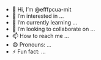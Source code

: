 - 👋 Hi, I’m @efffpcua-mit
- 👀 I’m interested in ...
- 🌱 I’m currently learning ...
- 💞️ I’m looking to collaborate on ...
- 📫 How to reach me ...
- 😄 Pronouns: ...
- ⚡ Fun fact: ...

<!---
efffpcua-mit/efffpcua-mit is a ✨ special ✨ repository because its `README.md` (this file) appears on your GitHub profile.
You can click the Preview link to take a look at your changes.
--->
